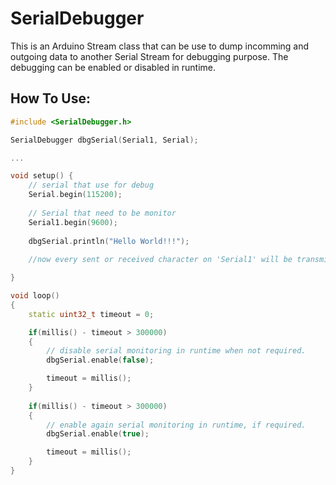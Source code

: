 # SerialDebugger

This is an Arduino Stream class that can be use to dump incomming and outgoing data to another Serial Stream for debugging purpose.
The debugging can be enabled or disabled in runtime.

## How To Use:

```cpp
#include <SerialDebugger.h>

SerialDebugger dbgSerial(Serial1, Serial);

...

void setup() {
    // serial that use for debug
    Serial.begin(115200);
    
    // Serial that need to be monitor
    Serial1.begin(9600);
    
    dbgSerial.println("Hello World!!!");
    
    //now every sent or received character on 'Serial1' will be transmitted to 'Serial' terminal.

}

void loop()
{
    static uint32_t timeout = 0;

    if(millis() - timeout > 300000)
    {
        // disable serial monitoring in runtime when not required.
        dbgSerial.enable(false);

        timeout = millis();
    }
    
    if(millis() - timeout > 300000)
    {
        // enable again serial monitoring in runtime, if required.
        dbgSerial.enable(true);

        timeout = millis();
    }
}
```

